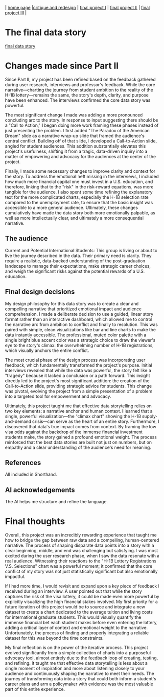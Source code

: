 | [home page](https://katttttrena.github.io/TSWDportfolio/) |[critique and redesign](critique-and-redesign) | [final project I](final-project-part-one) | [final project II](final-project-part-two) | [final project III](final-project-part-three) |

# The final data story
[final data story](https://preview.shorthand.com/kH4MsGqwET6BvcBk)

# Changes made since Part II
Since Part II, my project has been refined based on the feedback gathered during user research, interviews and professor's feedback. While the core narrative—charting the journey from student ambition to the reality of the H-1B lottery—remains the same, the story's depth, clarity, and purpose have been enhanced. The interviews confirmed the core data story was powerful.

The most significant change I made was adding a more pronounced concluding arc to the story. In response to input suggesting there should be a "Call to Action," I began doing more work framing these phases instead of just presenting the problem. I first added "The Paradox of the American Dream" slide as a narrative wrap-up slide that framed the audience's central conflict. Building off of that slide, I developed a Call-to-Action slide, angled for student audiences. This addition substantially elevates this project's usefulness, shifting it from a tragic, data-driven inquiry into a matter of empowering and advocacy for the audiences at the center of the project. 

Finally, I made some necessary changes to improve clarity and context for the story. To address the emotional heft missing in the interviews, I included how much more financial capital one must invest in a U.S. education, and therefore, linking that to the "risk" in the risk-reward equations, was more tangible for the audience. I also spent some time refining the explanatory text for the more complicated charts, especially the H-1B selection rate compared to the unemployment rate, to ensure that the basic insight was accessible to a more general audience. Ultimately, these changes cumulatively have made the data story both more emotionally palpable, as well as more intellectually clear, and ultimately a more consequential narrative.

## The audience
Current and Potential International Students: This group is living or about to live the journey described in the data. Their primary need is clarity. They require a realistic, data-backed understanding of the post-graduation landscape to manage their expectations, make strategic career choices, and weigh the significant risks against the potential rewards of a U.S. education.

## Final design decisions
My design philosophy for this data story was to create a clear and compelling narrative that prioritized emotional impact and audience comprehension. I made a deliberate decision to use a guided, linear story format rather than an interactive dashboard, which allowed me to control the narrative arc from ambition to conflict and finally to resolution. This was paired with simple, clean visualizations like bar and line charts to make the data instantly accessible. The professional, muted color palette with a single bright blue accent color was a strategic choice to draw the viewer's eye to the story's climax: the overwhelming number of H-1B registrations, which visually anchors the entire conflict.

The most crucial phase of the design process was incorporating user feedback, which fundamentally transformed the project's purpose. Initial interviews revealed that while the data was powerful, the story felt like a "tragedy" because it lacked a conclusion or a path forward. This insight directly led to the project's most significant addition: the creation of the Call-to-Action slide, providing strategic advice for students. This change was pivotal, evolving the project from a simple presentation of a problem into a targeted tool for empowerment and advocacy.

Ultimately, this project taught me that effective data storytelling relies on two key elements: a narrative anchor and human context. I learned that a single, powerful visualization—the "climax chart" showing the H-1B supply-and-demand crisis—can serve as the heart of an entire story. Furthermore, I discovered that data's true impact comes from context. By framing the low visa odds against the backdrop of the immense financial investment students make, the story gained a profound emotional weight. The process reinforced that the best data stories are built not just on numbers, but on empathy and a clear understanding of the audience's need for meaning.

## References
All included in Shorthand.

## AI acknowledgements
The AI helps me structure and refine the language.

# Final thoughts
Overall, this project was an incredibly rewarding experience that taught me how to bridge the gap between raw data and a compelling, human-centered narrative. The process of shaping disparate data points into a story with a clear beginning, middle, and end was challenging but satisfying. I was most excited during the user research phase, when I saw the data resonate with a real audience. Witnessing their reactions to the "H-1B Lottery Registrations V.S. Selections" chart was a powerful moment; it confirmed that the core conflict of my story was not just statistically significant but also emotionally impactful.

If I had more time, I would revisit and expand upon a key piece of feedback I received during an interview. A user pointed out that while the story captures the risk of the visa lottery, it could be made even more powerful by explicitly visualizing the high financial stakes involved. My first priority for a future iteration of this project would be to source and integrate a new dataset to create a chart dedicated to the average tuition and living costs for international graduate students. This would visually quantify the immense financial bet each student makes before even entering the lottery, adding a critical layer of context and emotional weight to the narrative. Unfortunately, the process of finding and properly integrating a reliable dataset for this was beyond the time constraints.

My final reflection is on the power of the iterative process. This project evolved significantly from a simple collection of charts into a purposeful advocacy tool, almost entirely due to the feedback loop of creating, testing, and refining. It taught me that effective data storytelling is less about a single moment of inspiration and more about listening closely to your audience and continuously shaping the narrative to meet their needs. The journey of transforming data into a story that could both inform a student's career plans and arm a policymaker with evidence was the most valuable part of this entire experience.

